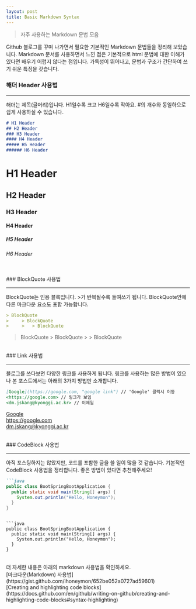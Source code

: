 ```yaml
---
layout: post
title: Basic Markdown Syntax
---
```


>자주 사용하는 Markdown 문법 모음

Github 블로그를 꾸며 나가면서 필요한 기본적인 Markdown 문법들을 정리해 보았습니다. Markdown 문서를 사용하면서 느낀 점은 기본적으로 html 문법에 대한 이해가 있다면 배우기 어렵지 않다는 점입니다. 가독성이 뛰어나고, 문법과 구조가 간단하여 쓰기 쉬운 특징을 갖습니다.


### 해더 Header 사용법
<hr/>
해더는 제목(글머리)입니다. H1일수록 크고 H6일수록 작아요. #의 개수와 동일하으로 쉽게 사용하실 수 있습니다.

```markdown
# H1 Header
## H2 Header
### H3 Header
#### H4 Header
##### H5 Header
###### H6 Header
```
# H1 Header
## H2 Header
### H3 Header
#### H4 Header
##### H5 Header
###### H6 Header

<br>
### BlockQuote 사용법
<hr/>
BlockQuote는 인용 블록입니다. >가 반복될수록 들여쓰기 됩니다. BlockQuote안에 다른 마크다운 요소도 포함 가능합니다.


```markdown
> BlockQuote
>	  > BlockQuote
>	  >	  > BlockQuote

```

> BlockQuote
>	  > BlockQuote
>	  >	  > BlockQuote

<br>
### Link 사용법
<hr/>
블로그를 쓰다보면 다양한 링크를 사용하게 됩니다. 링크를 사용하는 많은 방법이 있으나 본 포스트에서는 아래의 3가지 방법만 소개합니다.


```markdown
[Google](https://google.com, "google link") // 'Google' 클릭시 이동
<https://google.com> // 링크가 보임
<dm.jskang@kyonggi.ac.kr> // 이메일
```

[Google](https://google.com, "google link") <br>
<https://google.com> <br>
<dm.jskang@kyonggi.ac.kr>

<br>
### CodeBlock 사용법
<hr/>
아직 포스팅하지는 않았지만, 코드를 포함한 글을 쓸 일이 많을 것 같습니다. 기본적인 CodeBlock 사용법을 정리합니다. 좋은 방법이 있다면 추천해주세요!


```markdown
```java
public class BootSpringBootApplication {
  public static void main(String[] args) {
    System.out.println("Hello, Honeymon");
  }
}
```
```

```java
public class BootSpringBootApplication {
  public static void main(String[] args) {
    System.out.println("Hello, Honeymon");
  }
}
```

<br>
더 자세한 내용은 아래의 markdown 사용법을 확인하세요.<br>
[마크다운(Markdown) 사용법](https://gist.github.com/ihoneymon/652be052a0727ad59601)<br>
[Creating and highlighting code blocks](https://docs.github.com/en/github/writing-on-github/creating-and-highlighting-code-blocks#syntax-highlighting)<br>
